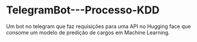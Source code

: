 # TelegramBot---Processo-KDD
Um bot no telegram que faz requisições para uma API no Hugging face que consome um modelo de predição de cargos em Machine Learning.
